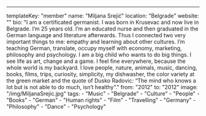 ---
  templateKey: "member"
  name: "Miljana Srejić"
  location: "Belgrade"
  website: ""
  bio: "I am a certificated germanist. I was born in Krusevac and now live in Belgrade. I’m 25 years old. I’m an educated nurse and then graduated in the German language and literature afterwards. Thus I connected two very important things to me: empathy and learning about other cultures. I’m teaching German, translate, occupy myself with economy, marketing, philosophy and psychology. I am a big child who wants to do big things. I see life as art, change and a game. I feel fine everywhere, because the whole world is my backyard. I love people, nature, animals, music, dancing, books, films, trips, curiosity, simplicity, my dishwasher, the color variety at the green market and the quote of Dusko Radovic: “The mind who knows a lot but is not able to do much, isn’t healthy“."
  from: "2012"
  to: "2012"
  image: "/img/MiljanaSrejic.jpg"
  tags: 
    - "Music"
    - "Belgrade"
    - "Culture"
    - "People"
    - "Books"
    - "German"
    - "Human rights"
    - "Film"
    - "Travelling"
    - "Germany"
    - "Philosophy"
    - "Dance"
    - "Psychology"
